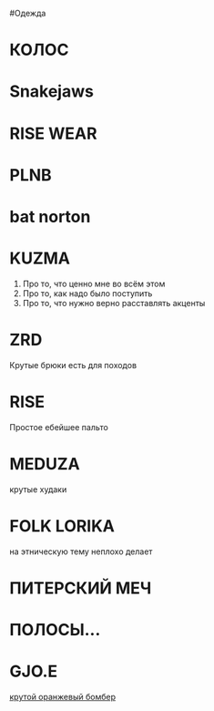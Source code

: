 #Одежда
# КОЛОС

# Snakejaws

# RISE WEAR

# PLNB

# bat norton

# KUZMA

1. Про то, что ценно мне во всём этом
2. Про то, как надо было поступить
3. Про то, что нужно верно расставлять акценты

# ZRD
Крутые брюки есть для походов

# RISE
Простое ебейшее пальто

# MEDUZA

крутые худаки

# FOLK LORIKA

на этническую тему неплохо делает

# ПИТЕРСКИЙ МЕЧ


# ПОЛОСЫ...


# GJO.E
[крутой оранжевый бомбер](https://www.grungejohn.com/catalog/zhenskoe/bomber_5_ppt_1/)